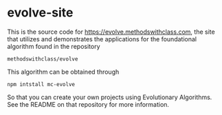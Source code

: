 # evolve-site


This is the source code for https://evolve.methodswithclass.com, the site that utilizes and demonstrates the applications for the foundational algorithm found in the repository

	methodswithclass/evolve
	
This algorithm can be obtained through

	npm intstall mc-evolve
	
So that you can create your own projects using Evolutionary Algorithms. See the README on that repository for more information. 


